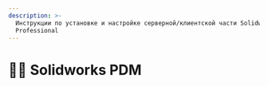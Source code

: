 ```yaml
---
description: >-
  Инструкции по установке и настройке серверной/клиентской части Solidworks PDM
  Professional
---
```


# 👨‍💼 Solidworks PDM

